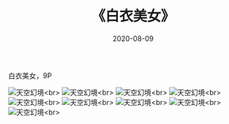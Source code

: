 ﻿---
layout: post
title: 《白衣美女》
date: 2020-08-09
img: http://photo.orgx.cf/唯美/2019/白衣美女/000.jpg
tags: [美女,清纯,唯美]
---

白衣美女，9P



![天空幻境](http://photo.orgx.cf/唯美/2019/白衣美女/001.jpg''天空幻境'')<br>
![天空幻境](http://photo.orgx.cf/唯美/2019/白衣美女/002.jpg''天空幻境'')<br>
![天空幻境](http://photo.orgx.cf/唯美/2019/白衣美女/003.jpg''天空幻境'')<br>
![天空幻境](http://photo.orgx.cf/唯美/2019/白衣美女/004.jpg''天空幻境'')<br>
![天空幻境](http://photo.orgx.cf/唯美/2019/白衣美女/005.jpg''天空幻境'')<br>
![天空幻境](http://photo.orgx.cf/唯美/2019/白衣美女/006.jpg''天空幻境'')<br>
![天空幻境](http://photo.orgx.cf/唯美/2019/白衣美女/007.jpg''天空幻境'')<br>
![天空幻境](http://photo.orgx.cf/唯美/2019/白衣美女/008.jpg''天空幻境'')<br>
![天空幻境](http://photo.orgx.cf/唯美/2019/白衣美女/009.jpg''天空幻境'')<br>